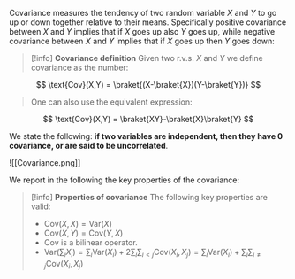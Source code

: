 Covariance measures the tendency of two random variable $X$ and $Y$ to go up or down together relative to their means.
Specifically positive covariance between $X$ and $Y$ implies that if $X$ goes up also $Y$ goes up, while negative covariance between $X$ and $Y$ implies that if $X$ goes up then $Y$ goes down:

>[!info] **Covariance definition**
>Given two r.v.s. $X$ and $Y$ we define covariance as the number:
>
$$ \text{Cov}(X,Y) = \braket{(X-\braket{X})(Y-\braket{Y})} $$
>
>One can also use the equivalent expression:
>
$$ \text{Cov}(X,Y) = \braket{XY}-\braket{X}\braket{Y} $$

We state the following: **if two variables are independent, then they have 0 covariance, or are said to be uncorrelated**.

![[Covariance.png]]

We report in the following the key properties of the covariance:

>[!info] **Properties of covariance**
>The following key properties are valid:
>- $\text{Cov}(X,X) = \text{Var}(X)$
>- $\text{Cov}(X,Y) = \text{Cov}(Y,X)$
>- $\text{Cov}$ is a bilinear operator.
>- $\text{Var}\left( \sum_i X_i \right)=\sum_i \text{Var}(X_i) +2\sum_i\sum_{i<j} \text{Cov}(X_i,X_j) = \sum_i \text{Var}(X_i) +\sum_i\sum_{i \neq j} \text{Cov}(X_i,X_j)$

